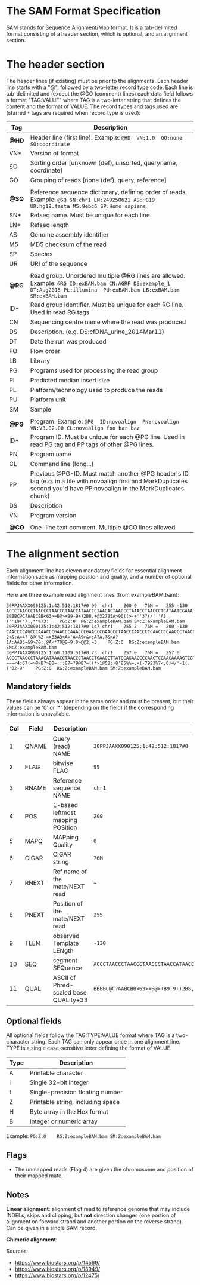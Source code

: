 The SAM Format Specification
============================
SAM stands for Sequence Alignment/Map format. It is a tab-delimited format
consisting of a header section, which is optional, and an alignment section.

# The header section
The header lines (if existing) must be prior to the alignments.
Each header line starts with a "@", followed by a two-letter record type code.
Each line is tab-delimited and (except the @CO (comment) lines) each data
field follows a format "TAG:VALUE" where TAG is a two-letter string that
defines the content and the format of VALUE.
The record types and tags used are (starred `*` tags are required when record type
is used):

| Tag   | Description |
|-------|-------------|
| **@HD** | Header line (first line). Example: `@HD  VN:1.0  GO:none SO:coordinate `|
| VN* | Version of format |
| SO  | Sorting order [unknown (def), unsorted, queryname, coordinate] |
| GO  | Grouping of reads [none (def), query, reference] |
|||
| **@SQ** | Reference sequence dictionary, defining order of reads. Example: `@SQ SN:chr1 LN:249250621 AS:HG19 UR:hg19.fasta M5:9ebc6 SP:Homo sapiens` |
| SN* | Refseq name. Must be unique for each line |
| LN* | Refseq length |
| AS  | Genome assembly identifier |
| M5  | MD5 checksum of the read |
| SP  | Species |
| UR  | URI of the sequence |
|||
| **@RG** | Read group. Unordered multiple @RG lines are allowed. Example: `@RG ID:exBAM.bam CN:AGRF DS:example_1 DT:Aug2015 PL:illumina  PU:exBAM.bam LB:exBAM.bam SM:exBAM.bam` |
| ID* | Read group identifier. Must be unique for each RG line. Used in read RG tags |
| CN | Sequencing centre name where the read was produced                   |
| DS | Description. (e.g. DS:cfDNA_urine_2014Mar11)                         |
| DT | Date the run was produced                                            |
| FO | Flow order                                                           |
| LB | Library                                                              |
| PG | Programs used for processing the read group                          |
| PI | Predicted median insert size                                         |
| PL | Platform/technology used to produce the reads                        |
| PU | Platform unit                                                        |
| SM | Sample                                                               |
|||
| **@PG** | Program. Example: `@PG  ID:novoalign  PN:novoalign  VN:V3.02.00 CL:novoalign foo bar baz` |
| ID* | Program ID. Must be unique for each @PG line. Used in read PG tag and PP tags of other @PG lines. |
| PN  | Program name |
| CL  | Command line (long...) |
| PP  | Previous @PG-ID. Must match another @PG header's ID tag (e.g. in a file with novoalign first and MarkDuplicates second you'd have PP:novoalign in the MarkDuplicates chunk) |
| DS  | Description |
| VN  | Program version |
|||
| **@CO** | One-line text comment. Multiple @CO lines allowed |

# The alignment section
Each alignment line has eleven mandatory fields for essential alignment
information such as mapping position and quality, and a number of optional
fields for other information.

Here are three example read alignment lines (from exampleBAM.bam):

```
30PPJAAXX090125:1:42:512:1817#0	99	chr1	200	0	76M	=	255	-130	ACCCTAACCCTAACCCTAACCCTAACCATAACCCTAAGACTAACCCTAAACCTAACCCTCATAATCGAAATACAAC	BBBBC@C?AABCBB<63>=B@>+B9-9+)2B8,+@327B5A>90((>-+''3?(/'''A)(''19('7.,**%)3:	PG:Z:0	RG:Z:exampleBAM.bam	SM:Z:exampleBAM.bam
30PPJAAXX090125:1:42:512:1817#0	147	chr1	255	2	76M	=	200	-130	CAACCCCAGCCCAAACCCGAACCCAAACCCGAACCCGAACCCTAACCCAACCCCCAACCCCAACCCTAACCCTAAC	2+&:A=4?'8@'%2'=>B3A3<A='A=A9>&>;A?A,@&>A?1A:AAB5=&9>7&:,@A<*70@B=9:0>@@2;=3	PG:Z:0	RG:Z:exampleBAM.bam	SM:Z:exampleBAM.bam
30PPJAAXX090125:1:60:1109:517#0	73	chr1	257	0	76M	=	257	0	ACCCTAACCCTAAACATAAACCTAACCCTAACCTGAACCTTATCCAGAACCCCAACTCGAACAAAAGTCGTAACCT	===<4:67(=>@>B?>BB=;::87=?9@B?=((*>1@6B:)8'85%%=,+(-7923%7<,0)4/'-1(.('02-9'	PG:Z:0	RG:Z:exampleBAM.bam	SM:Z:exampleBAM.bam
```

## Mandatory fields
These fields always appear in the same order and must be present,
but their values can be '0' or '*' (depending on the field) if the
corresponding information is unavailable.

|Col |Field | Description               | Example                  |
|----|------|---------------------------|--------------------------|
| 1  |QNAME | Query (read) NAME | `30PPJAAXX090125:1:42:512:1817#0`|
| 2  |FLAG  | bitwise FLAG | `99` |
| 3  |RNAME | Reference sequence NAME | `chr1` |
| 4  |POS   | 1-based leftmost mapping POSition | `200` |
| 5  |MAPQ  | MAPping Quality | `0` |
| 6  |CIGAR | CIGAR string | `76M` |
| 7  |RNEXT | Ref name of the mate/NEXT read | `=` |
| 8  |PNEXT | Position of the mate/NEXT read | `255` |
| 9  |TLEN  | observed Template LENgth | `-130` |
| 10 |SEQ   | segment SEQuence | `ACCCTAACCCTAACCCTAACCCTAACCATAACCCTAAGACTAACCCTAAACCTAACCCTCATAATCGAAATACAAC` |
| 11 |QUAL  | ASCII of Phred-scaled base QUALity+33 | `BBBBC@C?AABCBB<63>=B@>+B9-9+)2B8,+@327B5A>90((>-+''3?(/'''A)(''19('7.,**%)3:` |

## Optional fields
All optional fields follow the TAG:TYPE:VALUE format where TAG is a
two-character string. Each TAG can only appear once in one alignment line.
TYPE is a single case-sensitive letter defining the format of VALUE.

| Type | Description |
|------|-------------|
| A | Printable character               |
| i | Single 32-bit integer             |
| f | Single-precision floating number  |
| Z | Printable string, including space |
| H | Byte array in the Hex format      |
| B | Integer or numeric array          |

Example: `PG:Z:0	RG:Z:exampleBAM.bam	SM:Z:exampleBAM.bam`

## Flags
* The unmapped reads (Flag 4) are given the chromosome and position of their
mapped mate.

## Notes
**Linear alignment**: alignment of read to reference genome that may include
INDELs, skips and clipping, but **not** direction changes (one portion of
alignment on forward strand and another portion on the reverse strand). Can be
given in a single SAM record.

**Chimeric alignment**: 

Sources:

* <https://www.biostars.org/p/14569/>
* <https://www.biostars.org/p/18949/>
* <https://www.biostars.org/p/12475/>


